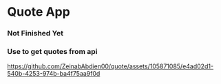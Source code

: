 # Quote App

### Not Finished Yet
### Use to get quotes from api

https://github.com/ZeinabAbdien00/quote/assets/105871085/e4ad02d1-540b-4253-974b-ba4f75aa9f0d

